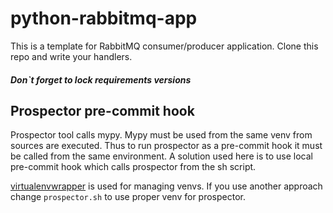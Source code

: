 # python-rabbitmq-app
 
This is a template for RabbitMQ consumer/producer application. Clone this repo and write your handlers.

##### Don`t forget to lock requirements versions

Prospector pre-commit hook
--------------------------

Prospector tool calls mypy. Mypy must be used from the same venv from sources are executed.
Thus to run prospector as a pre-commit hook it must be called from the same environment.
A solution used here is to use local pre-commit hook which calls prospector from the sh script.

[virtualenvwrapper](https://virtualenvwrapper.readthedocs.io/en/latest/) is used for managing venvs.
If you use another approach change `prospector.sh` to use proper venv for prospector. 
